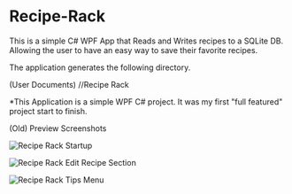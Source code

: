 # Recipe-Rack

This is a simple C# WPF App that Reads and Writes recipes to a SQLite DB. Allowing the user to have an easy way to save their favorite recipes.

The application generates the following directory.

(User Documents) //Recipe Rack

*This Application is a simple WPF C# project. It was my first "full featured" project start to finish.

(Old) Preview Screenshots

![Recipe Rack Startup](https://github.com/Rowwbit/Recipe-Rack/edit/master/RR_Main.PNG)

![Recipe Rack Edit Recipe Section](https://github.com/Rowwbit/Recipe-Rack/edit/master/RR_EditRecipe.PNG)

![Recipe Rack Tips Menu](https://github.com/Rowwbit/Recipe-Rack/edit/master/RR_TipsMenu.PNG)
